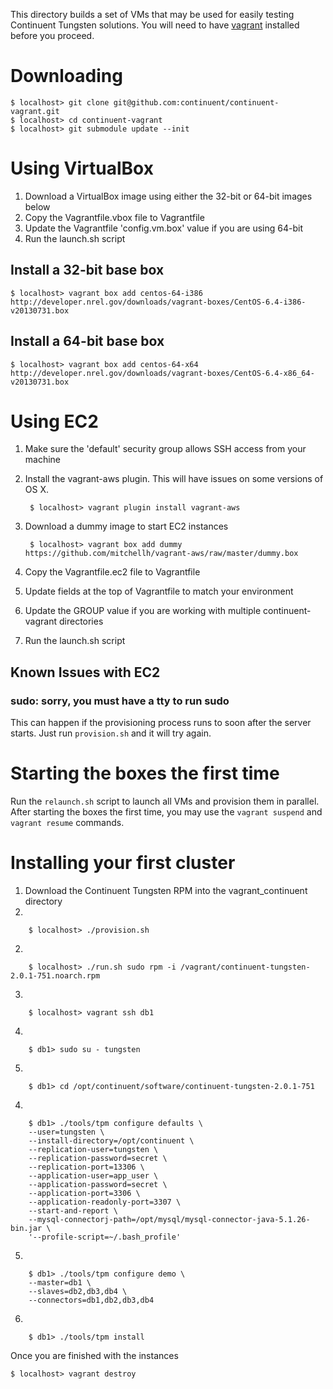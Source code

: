 This directory builds a set of VMs that may be used for easily testing Continuent Tungsten solutions. You will need to have [vagrant](http://www.vagrantup.com/) installed before you proceed.

# Downloading

    $ localhost> git clone git@github.com:continuent/continuent-vagrant.git
    $ localhost> cd continuent-vagrant
    $ localhost> git submodule update --init

# Using VirtualBox

1. Download a VirtualBox image using either the 32-bit or 64-bit images below
1. Copy the Vagrantfile.vbox file to Vagrantfile
1. Update the Vagrantfile 'config.vm.box' value if you are using 64-bit
2. Run the launch.sh script

## Install a 32-bit base box

    $ localhost> vagrant box add centos-64-i386 http://developer.nrel.gov/downloads/vagrant-boxes/CentOS-6.4-i386-v20130731.box

## Install a 64-bit base box

    $ localhost> vagrant box add centos-64-x64 http://developer.nrel.gov/downloads/vagrant-boxes/CentOS-6.4-x86_64-v20130731.box
    
# Using EC2

1. Make sure the 'default' security group allows SSH access from your machine
1. Install the vagrant-aws plugin. This will have issues on some versions of OS X.

        $ localhost> vagrant plugin install vagrant-aws     
1. Download a dummy image to start EC2 instances

        $ localhost> vagrant box add dummy https://github.com/mitchellh/vagrant-aws/raw/master/dummy.box
1. Copy the Vagrantfile.ec2 file to Vagrantfile
1. Update fields at the top of Vagrantfile to match your environment
2. Update the GROUP value if you are working with multiple continuent-vagrant directories
3. Run the launch.sh script

## Known Issues with EC2

### sudo: sorry, you must have a tty to run sudo

This can happen if the provisioning process runs to soon after the server starts. Just run `provision.sh` and it will try again.

# Starting the boxes the first time

Run the `relaunch.sh` script to launch all VMs and provision them in parallel. After starting the boxes the first time, you may use the `vagrant suspend` and `vagrant resume` commands.

# Installing your first cluster

1. Download the Continuent Tungsten RPM into the vagrant_continuent directory
2. 

        $ localhost> ./provision.sh
2. 

        $ localhost> ./run.sh sudo rpm -i /vagrant/continuent-tungsten-2.0.1-751.noarch.rpm 
3. 

        $ localhost> vagrant ssh db1
4. 

        $ db1> sudo su - tungsten
5. 

        $ db1> cd /opt/continuent/software/continuent-tungsten-2.0.1-751
4. 

        $ db1> ./tools/tpm configure defaults \
        --user=tungsten \
        --install-directory=/opt/continuent \
        --replication-user=tungsten \
        --replication-password=secret \
        --replication-port=13306 \
        --application-user=app_user \
        --application-password=secret \
        --application-port=3306 \
        --application-readonly-port=3307 \
        --start-and-report \
        --mysql-connectorj-path=/opt/mysql/mysql-connector-java-5.1.26-bin.jar \
        '--profile-script=~/.bash_profile'
5. 

        $ db1> ./tools/tpm configure demo \
        --master=db1 \
        --slaves=db2,db3,db4 \
        --connectors=db1,db2,db3,db4
6. 

        $ db1> ./tools/tpm install

Once you are finished with the instances

    $ localhost> vagrant destroy
